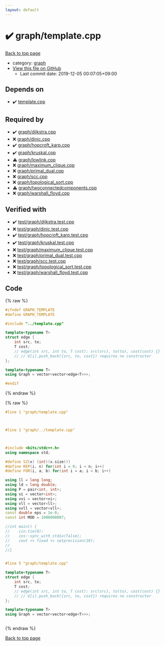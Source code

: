 ```yaml
---
layout: default
---
```


<!-- mathjax config similar to math.stackexchange -->
<script type="text/javascript" async
  src="https://cdnjs.cloudflare.com/ajax/libs/mathjax/2.7.5/MathJax.js?config=TeX-MML-AM_CHTML">
</script>
<script type="text/x-mathjax-config">
  MathJax.Hub.Config({
    TeX: { equationNumbers: { autoNumber: "AMS" }},
    tex2jax: {
      inlineMath: [ ['$','$'] ],
      processEscapes: true
    },
    "HTML-CSS": { matchFontHeight: false },
    displayAlign: "left",
    displayIndent: "2em"
  });
</script>

<script type="text/javascript" src="https://cdnjs.cloudflare.com/ajax/libs/jquery/3.4.1/jquery.min.js"></script>
<script src="https://cdn.jsdelivr.net/npm/jquery-balloon-js@1.1.2/jquery.balloon.min.js" integrity="sha256-ZEYs9VrgAeNuPvs15E39OsyOJaIkXEEt10fzxJ20+2I=" crossorigin="anonymous"></script>
<script type="text/javascript" src="../../assets/js/copy-button.js"></script>
<link rel="stylesheet" href="../../assets/css/copy-button.css" />


# :heavy_check_mark: graph/template.cpp

<a href="../../index.html">Back to top page</a>

* category: <a href="../../index.html#f8b0b924ebd7046dbfa85a856e4682c8">graph</a>
* <a href="{{ site.github.repository_url }}/blob/master/graph/template.cpp">View this file on GitHub</a>
    - Last commit date: 2019-12-05 00:07:05+09:00




## Depends on

* :heavy_check_mark: <a href="../template.cpp.html">template.cpp</a>


## Required by

* :heavy_check_mark: <a href="dijkstra.cpp.html">graph/dijkstra.cpp</a>
* :x: <a href="dinic.cpp.html">graph/dinic.cpp</a>
* :heavy_check_mark: <a href="hopcroft_karp.cpp.html">graph/hopcroft_karp.cpp</a>
* :heavy_check_mark: <a href="kruskal.cpp.html">graph/kruskal.cpp</a>
* :warning: <a href="lowlink.cpp.html">graph/lowlink.cpp</a>
* :x: <a href="maximum_clique.cpp.html">graph/maximum_clique.cpp</a>
* :x: <a href="primal_dual.cpp.html">graph/primal_dual.cpp</a>
* :x: <a href="scc.cpp.html">graph/scc.cpp</a>
* :x: <a href="topological_sort.cpp.html">graph/topological_sort.cpp</a>
* :warning: <a href="twoconnectedcomponents.cpp.html">graph/twoconnectedcomponents.cpp</a>
* :x: <a href="warshall_floyd.cpp.html">graph/warshall_floyd.cpp</a>


## Verified with

* :heavy_check_mark: <a href="../../verify/test/graph/dijkstra.test.cpp.html">test/graph/dijkstra.test.cpp</a>
* :x: <a href="../../verify/test/graph/dinic.test.cpp.html">test/graph/dinic.test.cpp</a>
* :heavy_check_mark: <a href="../../verify/test/graph/hopcroft_karp.test.cpp.html">test/graph/hopcroft_karp.test.cpp</a>
* :heavy_check_mark: <a href="../../verify/test/graph/kruskal.test.cpp.html">test/graph/kruskal.test.cpp</a>
* :x: <a href="../../verify/test/graph/maximum_clique.test.cpp.html">test/graph/maximum_clique.test.cpp</a>
* :x: <a href="../../verify/test/graph/primal_dual.test.cpp.html">test/graph/primal_dual.test.cpp</a>
* :x: <a href="../../verify/test/graph/scc.test.cpp.html">test/graph/scc.test.cpp</a>
* :x: <a href="../../verify/test/graph/topological_sort.test.cpp.html">test/graph/topological_sort.test.cpp</a>
* :x: <a href="../../verify/test/graph/warshall_floyd.test.cpp.html">test/graph/warshall_floyd.test.cpp</a>


## Code

<a id="unbundled"></a>
{% raw %}
```cpp
#ifndef GRAPH_TEMPLATE
#define GRAPH_TEMPLATE

#include "../template.cpp"

template<typename T>
struct edge {
    int src, to;
    T cost;
    // edge(int src, int to, T cost): src(src), to(to), cost(cost) {}
    // // G[i].push_back({src, to, cost}) requires no constructor
};

template<typename T>
using Graph = vector<vector<edge<T>>>;

#endif

```
{% endraw %}

<a id="bundled"></a>
{% raw %}
```cpp
#line 1 "graph/template.cpp"



#line 1 "graph/../template.cpp"



#include <bits/stdc++.h>
using namespace std;

#define SZ(x) (int)(x.size())
#define REP(i, n) for(int i = 0; i < n; i++)
#define FOR(i, a, b) for(int i = a; i < b; i++)

using ll = long long;
using ld = long double;
using P = pair<int, int>;
using vi = vector<int>;
using vvi = vector<vi>;
using vll = vector<ll>;
using vvll = vector<vll>;
const double eps = 1e-8;
const int MOD = 1000000007;

//int main() {
//    cin.tie(0);
//    ios::sync_with_stdio(false);
//    cout << fixed << setprecision(10);
//
//}


#line 5 "graph/template.cpp"

template<typename T>
struct edge {
    int src, to;
    T cost;
    // edge(int src, int to, T cost): src(src), to(to), cost(cost) {}
    // // G[i].push_back({src, to, cost}) requires no constructor
};

template<typename T>
using Graph = vector<vector<edge<T>>>;



```
{% endraw %}

<a href="../../index.html">Back to top page</a>

